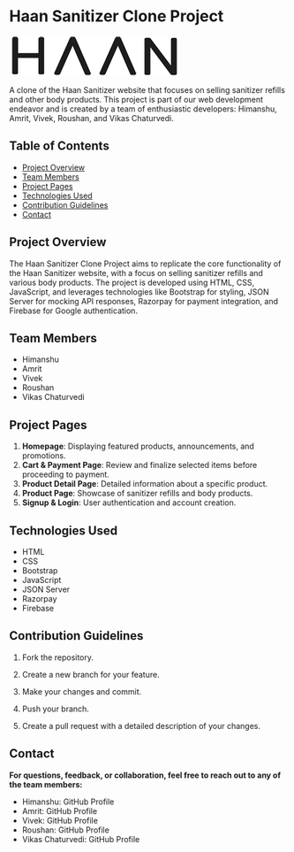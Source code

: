 # Haan Sanitizer Clone Project

![Project Logo](images/logo_han.webp)


A clone of the Haan Sanitizer website that focuses on selling sanitizer refills and other body products. This project is part of our web development endeavor and is created by a team of enthusiastic developers: Himanshu, Amrit, Vivek, Roushan, and Vikas Chaturvedi.

## Table of Contents

- [Project Overview](#project-overview)
- [Team Members](#team-members)
- [Project Pages](#project-pages)
- [Technologies Used](#technologies-used)
- [Contribution Guidelines](#contribution-guidelines)
- [Contact](#contact)

## Project Overview

The Haan Sanitizer Clone Project aims to replicate the core functionality of the Haan Sanitizer website, with a focus on selling sanitizer refills and various body products. The project is developed using HTML, CSS, JavaScript, and leverages technologies like Bootstrap for styling, JSON Server for mocking API responses, Razorpay for payment integration, and Firebase for Google authentication.

## Team Members

- Himanshu
- Amrit
- Vivek
- Roushan
- Vikas Chaturvedi

## Project Pages

1. **Homepage**: Displaying featured products, announcements, and promotions.
2. **Cart & Payment Page**: Review and finalize selected items before proceeding to payment.
3. **Product Detail Page**: Detailed information about a specific product.
4. **Product Page**: Showcase of sanitizer refills and body products.
5. **Signup & Login**: User authentication and account creation.

## Technologies Used

- HTML
- CSS
- Bootstrap
- JavaScript
- JSON Server
- Razorpay
- Firebase



## Contribution Guidelines

1. Fork the repository.

2. Create a new branch for your feature.

3. Make your changes and commit.

4. Push your branch.

5. Create a pull request with a detailed description of your changes.

## Contact
**For questions, feedback, or collaboration, feel free to reach out to any of the team members:**

- Himanshu: GitHub Profile
- Amrit: GitHub Profile
- Vivek: GitHub Profile
- Roushan: GitHub Profile
- Vikas Chaturvedi: GitHub Profile
